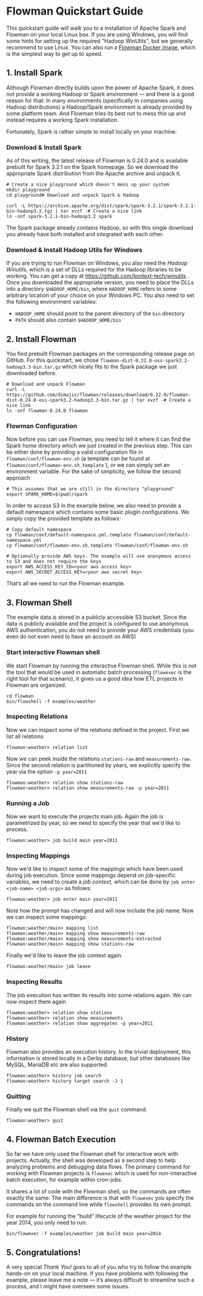 # Flowman Quickstart Guide

This quickstart guide will walk you to a installation of Apache Spark and Flowman on your local Linux box. If you
are using Windows, you will find some hints for setting up the required "Hadoop WinUtils", but we generally recommend
to use Linux. You can also run a [Flowman Docker image](setup/docker.md), which is the simplest way to get up to speed.


## 1. Install Spark

Although Flowman directly builds upon the power of Apache Spark, it does not provide a working Hadoop or Spark 
environment — and there is a good reason for that: In many environments (specifically in companies using Hadoop 
distributions) a Hadoop/Spark environment is already provided by some platform team. And Flowman tries its best not
to mess this up and instead requires a working Spark installation.

Fortunately, Spark is rather simple to install locally on your machine:

### Download & Install Spark

As of this writing, the latest release of Flowman is 0.24.0 and is available prebuilt for Spark 3.2.1 on the Spark 
homepage. So we download the appropriate Spark distribution from the Apache archive and unpack it.

```shell
# Create a nice playground which doesn't mess up your system
mkdir playground
cd playground# Download and unpack Spark & Hadoop

curl -L https://archive.apache.org/dist/spark/spark-3.2.1/spark-3.2.1-bin-hadoop3.2.tgz | tar xvzf -# Create a nice link
ln -snf spark-3.2.1-bin-hadoop3.2 spark
```

The Spark package already contains Hadoop, so with this single download you already have both installed and integrated with each other.

### Download & Install Hadoop Utils for Windows

If you are trying to run Flowman on Windows, you also need the *Hadoop Winutils*, which is a set of
DLLs required for the Hadoop libraries to be working. You can get a copy at https://github.com/kontext-tech/winutils .
Once you downloaded the appropriate version, you need to place the DLLs into a directory `$HADOOP_HOME/bin`, where
`HADOOP_HOME` refers to some arbitrary location of your choice on your Windows PC. You also need to set the following
environment variables:
* `HADOOP_HOME` should point to the parent directory of the `bin` directory
* `PATH` should also contain `$HADOOP_HOME/bin`


## 2. Install Flowman

You find prebuilt Flowman packages on the corresponding release page on GitHub. For this quickstart, we chose 
`flowman-dist-0.22.0-oss-spark3.2-hadoop3.3-bin.tar.gz` which nicely fits to the Spark package we just downloaded before.

```shell
# Download and unpack Flowman
curl -L https://github.com/dimajix/flowman/releases/download/0.22.0/flowman-dist-0.24.0-oss-spark3.2-hadoop3.3-bin.tar.gz | tar xvzf -# Create a nice link
ln -snf flowman-0.24.0 flowman
```

### Flowman Configuration

Now before you can use Flowman, you need to tell it where it can find the Spark home directory which we just created 
in the previous step. This can be either done by providing a valid configuration file in 
`flowman/conf/flowman-env.sh` (a template can be found at `flowman/conf/flowman-env.sh.template` ), or we can simply 
set an environment variable. For the sake of simplicity, we follow the second approach

```shell
# This assumes that we are still in the directory "playground"
export SPARK_HOME=$(pwd)/spark
```

In order to access S3 in the example below, we also need to provide a default namespace which contains some basic 
plugin configurations. We simply copy the provided template as follows:

```shell
# Copy default namespace
cp flowman/conf/default-namespace.yml.template flowman/conf/default-namespace.yml
cp flowman/conf/flowman-env.sh.template flowman/conf/flowman-env.sh

# Optionally provide AWS keys. The example will use anonymous access to S3 and does not require the keys
export AWS_ACCESS_KEY_ID=<your aws access key>
export AWS_SECRET_ACCESS_KEY=<your aws secret key>
```
That’s all we need to run the Flowman example.


## 3. Flowman Shell

The example data is stored in a publicly accessible S3 bucket. Since the data is publicly available and the project is
configured to use anonymous AWS authentication, you do not need to provide your AWS credentials (you even do not
even need to have an account on AWS)

### Start interactive Flowman shell

We start Flowman by running the interactive Flowman shell. While this is not the tool that would be used in automatic
batch processing (`flowexec` is the right tool for that scenario), it gives us a good idea how ETL projects in Flowman
are organized.

```shell
cd flowman
bin/flowshell -f examples/weather
```

### Inspecting Relations

Now we can inspect some of the relations defined in the project. First we list all relations 
```
flowman:weather> relation list
```

Now we can peek inside the relations `stations-raw` and `measurements-raw`. Since the second relation is partitioned
by years, we explicitly specify the year via the option `-p year=2011`
```
flowman:weather> relation show stations-raw
flowman:weather> relation show measurements-raw -p year=2011
```

### Running a Job

Now we want to execute the projects main job. Again the job is parametrized by year, so we need to specify the year
that we'd like to process.
```
flowman:weather> job build main year=2011
```

### Inspecting Mappings

Now we'd like to inspect some of the mappings which have been used during job execution. Since some mappings depend
on job-specific variables, we need to create a *job context*, which can be done by `job enter <job-name> <job-args>`
as follows:
```
flowman:weather> job enter main year=2011
```
Note how the prompt has changed and will now include the job name. Now we can inspect some mappings:
```
flowman:weather/main> mapping list
flowman:weather/main> mapping show measurements-raw
flowman:weather/main> mapping show measurements-extracted
flowman:weather/main> mapping show stations-raw
```
Finally we'd like to leave the job context again.
```
flowman:weather/main> job leave
```


### Inspecting Results

The job execution has written its results into some relations again. We can now inspect them again
```
flowman:weather> relation show stations
flowman:weather> relation show measurements
flowman:weather> relation show aggregates -p year=2011
```

### History

Flowman also provides an execution history. In the trivial deployment, this information is stored locally in a
Derby database, but other databases like MySQL, MariaDB etc are also supported.
```
flowman:weather> history job search
flowman:weather> history target search -J 1
```

### Quitting

Finally we quit the Flowman shell via the `quit` command.
```
flowman:weather> quit
```


## 4. Flowman Batch Execution

So far we have only used the Flowman shell for interactive work with projects. Actually, the shell was developed as a
second step to help analyzing problems and debugging data flows. The primary command for working with Flowman projects 
is `flowexec` which is used for non-interactive batch execution, for example within cron-jobs.

It shares a lot of code with the Flowman shell, so the commands are often exactly the same. The main difference is 
that with `flowexec` you specify the commands on the command line while `flowshell` provides its own prompt.

For example for running the “build” lifecycle of the weather project for the year 2014, you only need to run:
```shell
bin/flowexec -f examples/weather job build main year=2014
```


## 5. Congratulations!

A very special *Thank You!* goes to all of you who try to follow the example hands-on on your local machine. If you have 
problems with following the example, please leave me a note — it’s always difficult to streamline such a process, and 
I might have overseen some issues.
